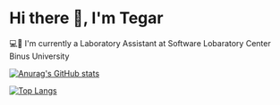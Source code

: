 # Hi there 👋, I'm Tegar

💻👔 I'm currently a Laboratory Assistant at Software Lobaratory Center Binus University

[![Anurag's GitHub stats](https://readme-stats-mocha-sigma.vercel.app/api?username=tegarabd&show_icons=true&theme=transparent&count_private=true&include_all_commits=true&rank_icon=percentile)](https://percentile.com/tegarabd)

[![Top Langs](https://readme-stats-mocha-sigma.vercel.app/api/top-langs/?username=tegarabd&layout=donut&langs_count=10&theme=transparent&count_private=true)](https://github.com/tegarabd)
